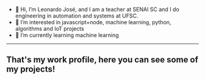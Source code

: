 - 👋 Hi, I’m Leonardo José, and I am a teacher at SENAI SC and I do engineering in automation and systems at UFSC.
- 👀 I’m interested in javascript+node, machine learning, python, algorithms and IoT projects
- 🌱 I’m currently learning machine learning

---
## That's my work profile, here you can see some of my projects!
